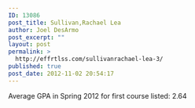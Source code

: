 ```yaml
---
ID: 13086
post_title: Sullivan,Rachael Lea
author: Joel DesArmo
post_excerpt: ""
layout: post
permalink: >
  http://effrtlss.com/sullivanrachael-lea-3/
published: true
post_date: 2012-11-02 20:54:17
---
```

<p>Average GPA in Spring 2012 for first course listed: 2.64</p>